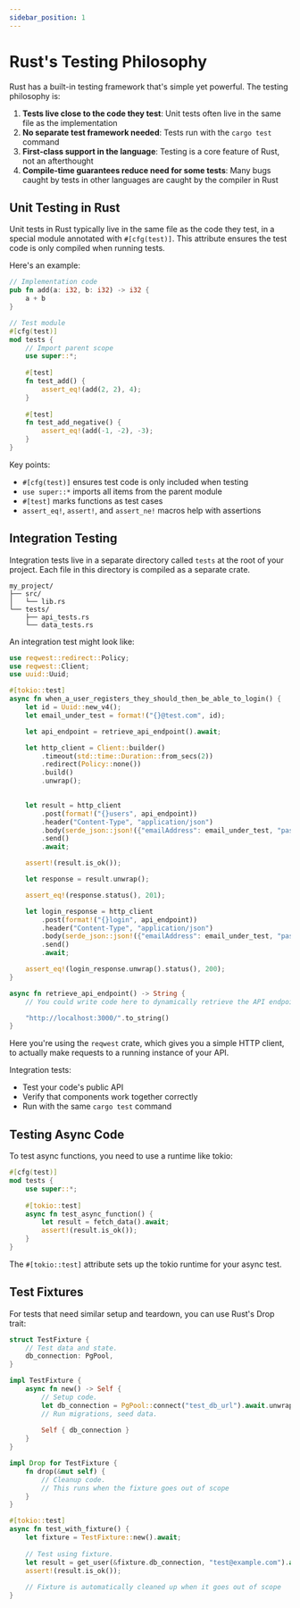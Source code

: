 ```yaml
---
sidebar_position: 1
---
```


# Rust's Testing Philosophy

Rust has a built-in testing framework that's simple yet powerful. The testing philosophy is:

1. **Tests live close to the code they test**: Unit tests often live in the same file as the implementation
2. **No separate test framework needed**: Tests run with the `cargo test` command
3. **First-class support in the language**: Testing is a core feature of Rust, not an afterthought
4. **Compile-time guarantees reduce need for some tests**: Many bugs caught by tests in other languages are caught by the compiler in Rust

## Unit Testing in Rust

Unit tests in Rust typically live in the same file as the code they test, in a special module annotated with `#[cfg(test)]`. This attribute ensures the test code is only compiled when running tests.

Here's an example:

```rust showLineNumbers
// Implementation code
pub fn add(a: i32, b: i32) -> i32 {
    a + b
}

// Test module
#[cfg(test)]
mod tests {
    // Import parent scope
    use super::*;
    
    #[test]
    fn test_add() {
        assert_eq!(add(2, 2), 4);
    }
    
    #[test]
    fn test_add_negative() {
        assert_eq!(add(-1, -2), -3);
    }
}
```

Key points:
- `#[cfg(test)]` ensures test code is only included when testing
- `use super::*` imports all items from the parent module
- `#[test]` marks functions as test cases
- `assert_eq!`, `assert!`, and `assert_ne!` macros help with assertions

## Integration Testing

Integration tests live in a separate directory called `tests` at the root of your project. Each file in this directory is compiled as a separate crate.

```
my_project/
├── src/
│   └── lib.rs
└── tests/
    ├── api_tests.rs
    └── data_tests.rs
```

An integration test might look like:

```rust showLineNumbers
use reqwest::redirect::Policy;
use reqwest::Client;
use uuid::Uuid;

#[tokio::test]
async fn when_a_user_registers_they_should_then_be_able_to_login() {
    let id = Uuid::new_v4();
    let email_under_test = format!("{}@test.com", id);

    let api_endpoint = retrieve_api_endpoint().await;

    let http_client = Client::builder()
        .timeout(std::time::Duration::from_secs(2))
        .redirect(Policy::none())
        .build()
        .unwrap();
    

    let result = http_client
        .post(format!("{}users", api_endpoint))
        .header("Content-Type", "application/json")
        .body(serde_json::json!({"emailAddress": email_under_test, "password": "Testing!23", "name": "James"}).to_string())
        .send()
        .await;

    assert!(result.is_ok());

    let response = result.unwrap();

    assert_eq!(response.status(), 201);

    let login_response = http_client
        .post(format!("{}login", api_endpoint))
        .header("Content-Type", "application/json")
        .body(serde_json::json!({"emailAddress": email_under_test, "password": "Testing!23"}).to_string())
        .send()
        .await;

    assert_eq!(login_response.unwrap().status(), 200);
}

async fn retrieve_api_endpoint() -> String {
    // You could write code here to dynamically retrieve the API endpoint from your environment or configuration.

    "http://localhost:3000/".to_string()
}
```

Here you're using the `reqwest` crate, which gives you a simple HTTP client, to actually make requests to a running instance of your API.

Integration tests:
- Test your code's public API
- Verify that components work together correctly
- Run with the same `cargo test` command

## Testing Async Code

To test async functions, you need to use a runtime like tokio:

```rust showLineNumbers
#[cfg(test)]
mod tests {
    use super::*;
    
    #[tokio::test]
    async fn test_async_function() {
        let result = fetch_data().await;
        assert!(result.is_ok());
    }
}
```

The `#[tokio::test]` attribute sets up the tokio runtime for your async test.

## Test Fixtures

For tests that need similar setup and teardown, you can use Rust's Drop trait:

```rust showLineNumbers
struct TestFixture {
    // Test data and state.
    db_connection: PgPool,
}

impl TestFixture {
    async fn new() -> Self {
        // Setup code.
        let db_connection = PgPool::connect("test_db_url").await.unwrap();
        // Run migrations, seed data.
        
        Self { db_connection }
    }
}

impl Drop for TestFixture {
    fn drop(&mut self) {
        // Cleanup code.
        // This runs when the fixture goes out of scope
    }
}

#[tokio::test]
async fn test_with_fixture() {
    let fixture = TestFixture::new().await;
    
    // Test using fixture.
    let result = get_user(&fixture.db_connection, "test@example.com").await;
    assert!(result.is_ok());
    
    // Fixture is automatically cleaned up when it goes out of scope
}
```
